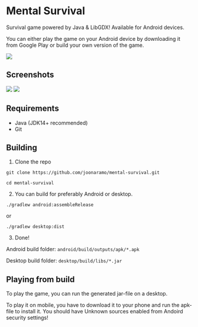 # Mental Survival
Survival game powered by Java & LibGDX! Available for Android devices.

You can either play the game on your Android device by downloading it from Google Play or build your own version of the game.

[![](https://play.google.com/intl/en_us/badges/static/images/badges/en_badge_web_generic.png)](https://play.google.com/store/apps/details?id=fi.tuni.mentalsurvival)

## Screenshots
![](https://play-lh.googleusercontent.com/RYh7u70fS6k8UNGhsdS5sPXQaOER5nsdPYXo86SaPFBqBn6B4rzuS70YsWeQATuDGA=w720-h310-rw)
![](https://play-lh.googleusercontent.com/eGkM5ZvzCvM1oAfQFx-o5AWOmdHhkuT3qikR1Nqs0vegt-KQPSd8qKk4HAn8LS6k1Iw=w720-h310-rw)

## Requirements
* Java (JDK14+ recommended)
* Git

## Building
1. Clone the repo
```shell 
git clone https://github.com/joonaramo/mental-survival.git
```
```shell
cd mental-survival
```
2. You can build for preferably Android or desktop.
```shell
./gradlew android:assembleRelease
```
or
```shell
./gradlew desktop:dist
```

3. Done! 

Android build folder: `android/build/outputs/apk/*.apk`

Desktop build folder: `desktop/build/libs/*.jar`

## Playing from build
To play the game, you can run the generated jar-file on a desktop. 

To play it on mobile, you have to download it to your phone and run the apk-file to install it. You should have Unknown sources enabled from Andoird security settings!
